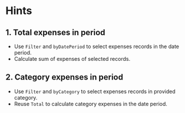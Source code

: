 # Hints

## 1. Total expenses in period

- Use `Filter` and `byDatePeriod` to select expenses records in the date period.
- Calculate sum of expenses of selected records.

## 2. Category expenses in period

- Use `Filter` and `byCategory` to select expenses records in provided category.
- Reuse `Total` to calculate category expenses in the date period.
